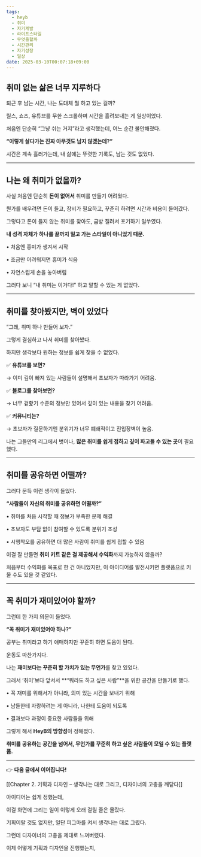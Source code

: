 ```yaml
---
tags:
  - heyb
  - 취미
  - 자기계발
  - 라이프스타일
  - 무엇을할까
  - 시간관리
  - 자기성장
  - 일상
date: 2025-03-10T00:07:18+09:00
---
```


## **취미 없는 삶은 너무 지루하다**

퇴근 후 남는 시간, 나는 도대체 뭘 하고 있는 걸까?

릴스, 쇼츠, 유튜브를 무한 스크롤하며 시간을 흘려보내는 게 일상이었다.

처음엔 단순히 “그냥 쉬는 거지”라고 생각했는데, 어느 순간 불안해졌다.

**“이렇게 살다가는 진짜 아무것도 남지 않겠는데?”**

시간은 계속 흘러가는데, 내 삶에는 뚜렷한 기록도, 남는 것도 없었다.

---

## **나는 왜 취미가 없을까?**

사실 처음엔 단순히 **돈이 없어서** 취미를 만들기 어려웠다.

뭔가를 배우려면 돈이 들고, 장비가 필요하고, 꾸준히 하려면 시간과 비용이 들어갔다.

그렇다고 돈이 들지 않는 취미를 찾아도, 금방 질려서 포기하기 일쑤였다.

**내 성격 자체가 하나를 끝까지 밀고 가는 스타일이 아니었기 때문.**

• 처음엔 흥미가 생겨서 시작

• 조금만 어려워지면 흥미가 식음

• 자연스럽게 손을 놓아버림

그러다 보니 “내 취미는 이거다!” 하고 말할 수 있는 게 없었다.

---

## **취미를 찾아봤지만, 벽이 있었다**

“그래, 취미 하나 만들어 보자.”

그렇게 결심하고 나서 취미를 찾아봤다.

하지만 생각보다 원하는 정보를 쉽게 찾을 수 없었다.

✅ **유튜브를 보면?**

→ 이미 깊이 빠져 있는 사람들이 설명해서 초보자가 따라가기 어려움.

✅ **블로그를 찾아보면?**

→ 너무 겉핥기 수준의 정보만 있어서 깊이 있는 내용을 찾기 어려움.

✅ **커뮤니티는?**

→ 초보자가 질문하기엔 분위기가 너무 폐쇄적이고 진입장벽이 높음.

나는 그들만의 리그에서 벗어나, **많은 취미를 쉽게 접하고 깊이 파고들 수 있는 곳**이 필요했다.

---

## **취미를 공유하면 어떨까?**

그러다 문득 이런 생각이 들었다.

**“사람들이 자신의 취미를 공유하면 어떨까?”**

• 취미를 처음 시작할 때 정보가 부족한 문제 해결

• 초보자도 부담 없이 참여할 수 있도록 분위기 조성

• 시행착오를 공유하면 더 많은 사람이 취미를 쉽게 접할 수 있음

이걸 잘 만들면 **취미 키트 같은 걸 제공해서 수익화**까지 가능하지 않을까?

처음부터 수익화를 목표로 한 건 아니었지만, 이 아이디어를 발전시키면 플랫폼으로 키울 수도 있을 것 같았다.

---

## **꼭 취미가 재미있어야 할까?**

그런데 한 가지 의문이 들었다.

**“꼭 취미가 재미있어야 하나?”**

공부는 취미라고 하기 애매하지만 꾸준히 하면 도움이 된다.

운동도 마찬가지다.

나는 **재미보다는 꾸준히 할 가치가 있는 무언가**를 찾고 있었다.

그래서 ‘취미’보다 앞서서 **“뭐라도 하고 싶은 사람”**을 위한 공간을 만들기로 했다.

• 꼭 재미를 위해서가 아니라, 의미 있는 시간을 보내기 위해

• 남들한테 자랑하려는 게 아니라, 나한테 도움이 되도록

• 결과보다 과정이 중요한 사람들을 위해

그렇게 해서 **HeyB의 방향성**이 정해졌다.

**취미를 공유하는 공간을 넘어서, 무언가를 꾸준히 하고 싶은 사람들이 모일 수 있는 플랫폼.**

---

👉 **다음 글에서 이어집니다!**

[[Chapter 2. 기획과 디자인 – 생각나는 대로 그리고, 디자이너의 고충을 깨닫다]]

아이디어는 쉽게 정했는데,

이걸 화면에 그리는 일이 이렇게 오래 걸릴 줄은 몰랐다.

기획이랄 것도 없지만, 일단 피그마를 켜서 생각나는 대로 그렸다.

그런데 디자이너의 고충을 제대로 느껴버렸다.

이제 어떻게 기획과 디자인을 진행했는지,
